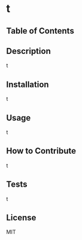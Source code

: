 # t 
  
  ## Table of Contents

  ## Description
  t

  ## Installation
  t
  
  ## Usage
  t

  ## How to Contribute
  t

  ## Tests
  t

  ## License
  MIT
